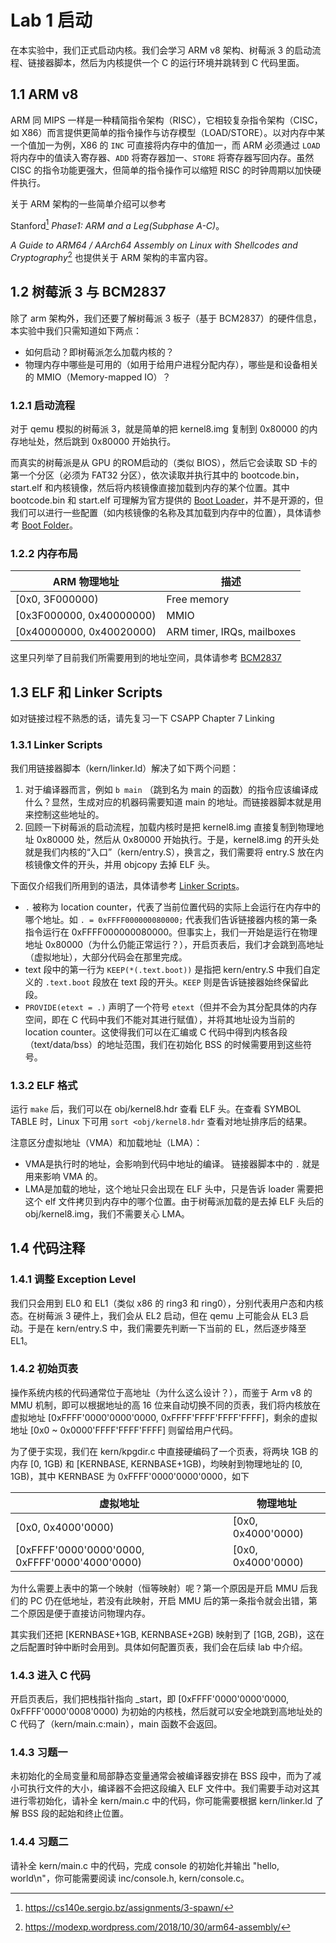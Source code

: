# Lab 1 启动

在本实验中，我们正式启动内核。我们会学习 ARM v8 架构、树莓派 3 的启动流程、链接器脚本，然后为内核提供一个 C 的运行环境并跳转到 C 代码里面。

## 1.1 ARM v8

ARM 同 MIPS 一样是一种精简指令架构（RISC），它相较复杂指令架构（CISC，如 X86）而言提供更简单的指令操作与访存模型（LOAD/STORE）。以对内存中某一个值加一为例，X86 的 `INC` 可直接将内存中的值加一，而 ARM 必须通过 `LOAD` 将内存中的值读入寄存器、`ADD` 将寄存器加一、`STORE` 将寄存器写回内存。虽然 CISC 的指令功能更强大，但简单的指令操作可以缩短 RISC 的时钟周期以加快硬件执行。

关于 ARM 架构的一些简单介绍可以参考 

Stanford[^Stanford] *Phase1: ARM and a Leg(Subphase A-C)*。

*A Guide to ARM64 / AArch64 Assembly on Linux with Shellcodes and Cryptography*[^Assembly] 也提供关于 ARM 架构的丰富内容。

[^Stanford]: https://cs140e.sergio.bz/assignments/3-spawn/

[^Assembly]: https://modexp.wordpress.com/2018/10/30/arm64-assembly/

## 1.2 树莓派 3 与 BCM2837

除了 arm 架构外，我们还要了解树莓派 3 板子（基于 BCM2837）的硬件信息，本实验中我们只需知道如下两点：

- 如何启动？即树莓派怎么加载内核的？
- 物理内存中哪些是可用的（如用于给用户进程分配内存），哪些是和设备相关的 MMIO（Memory-mapped IO）？

### 1.2.1 启动流程

对于 qemu 模拟的树莓派 3，就是简单的把 kernel8.img 复制到 0x80000 的内存地址处，然后跳到 0x80000 开始执行。

而真实的树莓派是从 GPU 的ROM启动的（类似 BIOS），然后它会读取 SD 卡的第一个分区（必须为 FAT32 分区），依次读取并执行其中的 bootcode.bin，start.elf 和内核镜像，然后将内核镜像直接加载到内存的某个位置。其中 bootcode.bin 和 start.elf 可理解为官方提供的 [Boot Loader](https://github.com/raspberrypi/firmware/tree/master/boot)，并不是开源的，但我们可以进行一些配置（如内核镜像的名称及其加载到内存中的位置），具体请参考 [Boot Folder](https://www.raspberrypi.org/documentation/configuration/boot_folder.md)。

### 1.2.2 内存布局

| ARM 物理地址             | 描述                       |
| ------------------------ | -------------------------- |
| [0x0, 3F000000)          | Free memory                |
| [0x3F000000, 0x40000000) | MMIO                       |
| [0x40000000, 0x40020000) | ARM timer, IRQs, mailboxes |

这里只列举了目前我们所需要用到的地址空间，具体请参考 [BCM2837](https://www.raspberrypi.org/documentation/hardware/raspberrypi/bcm2837/README.md)



## 1.3 ELF 和 Linker Scripts

如对链接过程不熟悉的话，请先复习一下 CSAPP Chapter 7 Linking

### 1.3.1 Linker Scripts

我们用链接器脚本（kern/linker.ld）解决了如下两个问题：

1. 对于编译器而言，例如 `b main` （跳到名为 main 的函数）的指令应该编译成什么？显然，生成对应的机器码需要知道 main 的地址。而链接器脚本就是用来控制这些地址的。
2. 回顾一下树莓派的启动流程，加载内核时是把 kernel8.img 直接复制到物理地址 0x80000 处，然后从 0x80000 开始执行。于是，kernel8.img 的开头处就是我们内核的“入口”（kern/entry.S），换言之，我们需要将 entry.S 放在内核镜像文件的开头，并用 objcopy 去掉 ELF 头。

下面仅介绍我们所用到的语法，具体请参考 [Linker Scripts](https://sourceware.org/binutils/docs/ld/Scripts.html)。

- `.` 被称为 location counter，代表了当前位置代码的实际上会运行在内存中的哪个地址。如 `. = 0xFFFF000000080000;` 代表我们告诉链接器内核的第一条指令运行在 0xFFFF000000080000。但事实上，我们一开始是运行在物理地址 0x80000（为什么仍能正常运行？），开启页表后，我们才会跳到高地址（虚拟地址），大部分代码会在那里完成。
- text 段中的第一行为 `KEEP(*(.text.boot))` 是指把 kern/entry.S 中我们自定义的 `.text.boot` 段放在 text 段的开头。`KEEP` 则是告诉链接器始终保留此段。
- `PROVIDE(etext = .)` 声明了一个符号 `etext`（但并不会为其分配具体的内存空间，即在 C 代码中我们不能对其进行赋值），并将其地址设为当前的 location counter。这使得我们可以在汇编或 C 代码中得到内核各段（text/data/bss）的地址范围，我们在初始化 BSS 的时候需要用到这些符号。

### 1.3.2 ELF 格式

运行 `make` 后，我们可以在 obj/kernel8.hdr 查看 ELF 头。在查看 SYMBOL TABLE 时，Linux 下可用 `sort <obj/kernel8.hdr` 查看对地址排序后的结果。

注意区分虚拟地址（VMA）和加载地址（LMA）：

- VMA是执行时的地址，会影响到代码中地址的编译。 链接器脚本中的 `.` 就是用来影响 VMA 的。
- LMA是加载的地址，这个地址只会出现在 ELF 头中，只是告诉 loader 需要把这个 elf 文件拷贝到内存中的哪个位置。由于树莓派加载的是去掉 ELF 头后的 obj/kernel8.img，我们不需要关心 LMA。



## 1.4 代码注释

### 1.4.1 调整 Exception Level

我们只会用到 EL0 和 EL1（类似 x86 的 ring3 和 ring0），分别代表用户态和内核态。在树莓派 3 硬件上，我们会从 EL2 启动，但在 qemu 上可能会从 EL3 启动。于是在 kern/entry.S 中，我们需要先判断一下当前的 EL，然后逐步降至 EL1。

### 1.4.2 初始页表

操作系统内核的代码通常位于高地址（为什么这么设计？），而鉴于 Arm v8 的 MMU 机制，即可以根据地址的高 16 位来自动切换不同的页表，我们将内核放在虚拟地址 [0xFFFF'0000'0000'0000, 0xFFFF'FFFF'FFFF'FFFF]，剩余的虚拟地址 [0x0 ~ 0x0000'FFFF'FFFF'FFFF] 则留给用户代码。

为了便于实现，我们在 kern/kpgdir.c 中直接硬编码了一个页表，将两块 1GB 的内存 [0, 1GB) 和 [KERNBASE, KERNBASE+1GB)，均映射到物理地址的 [0, 1GB)，其中 KERNBASE 为 0xFFFF'0000'0000'0000，如下

| 虚拟地址                                       | 物理地址           |
| ---------------------------------------------- | ------------------ |
| [0x0, 0x4000'0000)                             | [0x0, 0x4000'0000) |
| [0xFFFF'0000'0000'0000, 0xFFFF'0000'4000'0000) | [0x0, 0x4000'0000) |

为什么需要上表中的第一个映射（恒等映射）呢？第一个原因是开启 MMU 后我们的 PC 仍在低地址，若没有此映射，开启 MMU 后的第一条指令就会出错，第二个原因是便于直接访问物理内存。

其实我们还把 [KERNBASE+1GB, KERNBASE+2GB) 映射到了 [1GB, 2GB)，这在之后配置时钟中断时会用到。具体如何配置页表，我们会在后续 lab 中介绍。

### 1.4.3 进入 C 代码

开启页表后，我们把栈指针指向 _start，即 [0xFFFF'0000'0000'0000, 0xFFFF'0000'0008'0000) 为初始的内核栈，然后就可以安全地跳到高地址处的 C 代码了（kern/main.c:main），main 函数不会返回。

### 1.4.3 习题一

未初始化的全局变量和局部静态变量通常会被编译器安排在 BSS 段中，而为了减小可执行文件的大小，编译器不会把这段编入 ELF 文件中。我们需要手动对这其进行零初始化，请补全 kern/main.c 中的代码，你可能需要根据 kern/linker.ld 了解 BSS 段的起始和终止位置。

### 1.4.4 习题二

请补全 kern/main.c 中的代码，完成 console 的初始化并输出 "hello, world\n"，你可能需要阅读 inc/console.h, kern/console.c。

